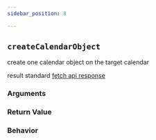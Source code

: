 ```yaml
---
sidebar_position: 8

---
```


## `createCalendarObject`

create one calendar object on the target calendar

result
standard [fetch api response](https://developer.mozilla.org/en-US/docs/Web/API/Response)


### Arguments

### Return Value

### Behavior